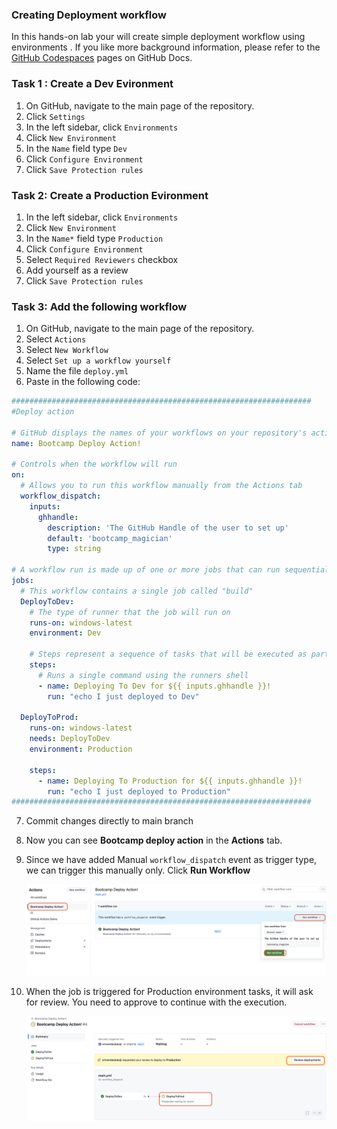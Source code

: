 
### Creating Deployment workflow

In this hands-on lab your will create simple deployment workflow using environments . If you like more background information, please refer to the [GitHub Codespaces](https://docs.github.com/en/codespaces) pages on GitHub Docs.


### Task 1 : Create a Dev Evironment
1. On GitHub, navigate to the main page of the repository.
2. Click `Settings` 
3. In the left sidebar, click `Environments`
4. Click `New Environment`
5. In the `Name` field type `Dev`
6. Click `Configure Environment`
7. Click `Save Protection rules`

### Task 2: Create a Production Evironment
1. In the left sidebar, click `Environments`
2. Click `New Environment`
3. In the `Name*` field type `Production`
4. Click `Configure Environment`
5. Select `Required Reviewers` checkbox
6. Add yourself as a review
7. Click `Save Protection rules`

### Task 3: Add the following workflow
1. On GitHub, navigate to the main page of the repository.
2. Select `Actions`
3. Select `New Workflow`
4. Select `Set up a workflow yourself`
5. Name the file `deploy.yml`
6. Paste in the following code:
```yaml
###################################################################
#Deploy action

# GitHub displays the names of your workflows on your repository's actions page
name: Bootcamp Deploy Action! 

# Controls when the workflow will run
on:   
  # Allows you to run this workflow manually from the Actions tab
  workflow_dispatch:
    inputs:
      ghhandle:
        description: 'The GitHub Handle of the user to set up'
        default: 'bootcamp_magician'
        type: string
           
# A workflow run is made up of one or more jobs that can run sequentially or in parallel
jobs:
  # This workflow contains a single job called "build"
  DeployToDev:
    # The type of runner that the job will run on
    runs-on: windows-latest
    environment: Dev
        
    # Steps represent a sequence of tasks that will be executed as part of the job
    steps:
      # Runs a single command using the runners shell
      - name: Deploying To Dev for ${{ inputs.ghhandle }}!
        run: "echo I just deployed to Dev"

  DeployToProd:
    runs-on: windows-latest
    needs: DeployToDev
    environment: Production
    
    steps:
      - name: Deploying To Production for ${{ inputs.ghhandle }}!
        run: "echo I just deployed to Production"
###################################################################
```

7. Commit changes directly to main branch

8. Now you can see  **Bootcamp deploy action** in the **Actions** tab.

9. Since we have added Manual `workflow_dispatch` event as trigger type, we can trigger this manually only. Click **Run Workflow**

     ![runworkflow](../images/runworkflow.png)

10. When the job is triggered for Production environment tasks, it will ask for review. You need to approve to continue with the execution.

     ![reviewdeployment](../images/reviewdeployment.png)